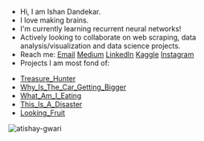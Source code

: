 -  Hi, I am Ishan Dandekar.
-  I love making brains.
-  I'm currently learning recurrent neural networks!
-  Actively looking to collaborate on web scraping, data analysis/visualization and data science projects.
- Reach me: [Email](mailto:ishandandekar2002@gmail.com) [Medium](https://medium.com/@ishandandekar) [LinkedIn](https://www.linkedin.com/in/ishan-dandekar/) [Kaggle](https://www.kaggle.com/ishandandekar) [Instagram](https://www.instagram.com/ishandandek/)
-  Projects I am most fond of:
  * [Treasure_Hunter](https://github.com/ishandandekar/Treasure_Hunter) 
  * [Why_Is_The_Car_Getting_Bigger](https://github.com/ishandandekar/Why_Is_The_Car_Is_Getting_Bigger) 
  * [What_Am_I_Eating](https://github.com/ishandandekar/What_Am_I_Eating) 
  * [This_Is_A_Disaster](https://github.com/ishandandekar/This_Is_A_Disaster) 
  * [Looking_Fruit](https://github.com/ishandandekar/Looking-Fruit) 
  <img src="https://github-readme-stats.vercel.app/api?username=atishay-gwari&show_icons=true&theme=vue" alt="atishay-gwari" />
  
